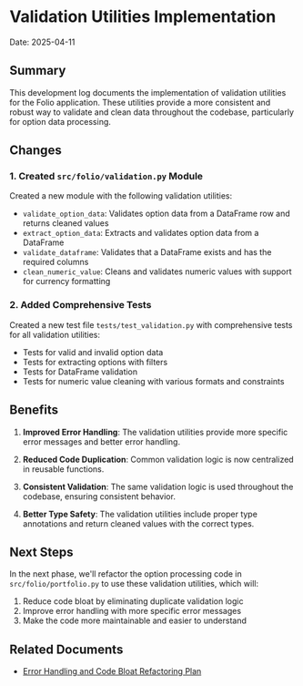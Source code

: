# Validation Utilities Implementation

Date: 2025-04-11

## Summary

This development log documents the implementation of validation utilities for the Folio application. These utilities provide a more consistent and robust way to validate and clean data throughout the codebase, particularly for option data processing.

## Changes

### 1. Created `src/folio/validation.py` Module

Created a new module with the following validation utilities:

- `validate_option_data`: Validates option data from a DataFrame row and returns cleaned values
- `extract_option_data`: Extracts and validates option data from a DataFrame
- `validate_dataframe`: Validates that a DataFrame exists and has the required columns
- `clean_numeric_value`: Cleans and validates numeric values with support for currency formatting

### 2. Added Comprehensive Tests

Created a new test file `tests/test_validation.py` with comprehensive tests for all validation utilities:

- Tests for valid and invalid option data
- Tests for extracting options with filters
- Tests for DataFrame validation
- Tests for numeric value cleaning with various formats and constraints

## Benefits

1. **Improved Error Handling**: The validation utilities provide more specific error messages and better error handling.

2. **Reduced Code Duplication**: Common validation logic is now centralized in reusable functions.

3. **Consistent Validation**: The same validation logic is used throughout the codebase, ensuring consistent behavior.

4. **Better Type Safety**: The validation utilities include proper type annotations and return cleaned values with the correct types.

## Next Steps

In the next phase, we'll refactor the option processing code in `src/folio/portfolio.py` to use these validation utilities, which will:

1. Reduce code bloat by eliminating duplicate validation logic
2. Improve error handling with more specific error messages
3. Make the code more maintainable and easier to understand

## Related Documents

- [Error Handling and Code Bloat Refactoring Plan](../devplan/2025-04-11-error-handling-and-code-bloat-refactoring.md)
